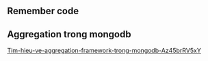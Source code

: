 ## Remember code

<h2>Aggregation trong mongodb</h2>
<a target="_blank" href="https://viblo.asia/p/tim-hieu-ve-aggregation-framework-trong-mongodb-Az45brRV5xY">Tim-hieu-ve-aggregation-framework-trong-mongodb-Az45brRV5xY</a>
